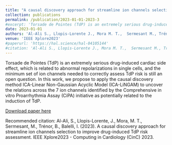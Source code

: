 ```yaml
---
title: "A causal discovery approach for streamline ion channels selection to improve drug-induced TdP risk assessment"
collection: publications
permalink: /publication/2023-01-01-2023-3
#excerpt: 'Torsade de Pointes (TdP) is an extremely serious drug-induced cardiac side effect, which is related to abnormal repolarizations in single cells, and the minimum set of ion channels needed to correctly assess TdP risk is still an open question. In this work, we propose to apply the causal discovery method ICA-Linear Non-Gaussian Acyclic Model (ICA-LiNGAM) to uncover the relations across the 7 ion channels identified by the Comprehensive in vitro Proarrhythmia Assay (CiPA) initiative as potentially related to the induction of TdP. We identify I$$_{Kr}$$, I$$_{NaL}$$ and I$$_{CaL}$$ as the ones which directly affect TdP-risk assessment, and suggest that I$$_{Na}$$ perturbations could potentially have a high impact on proarrhythmic risk induction. '
date: 2023-01-01
authors: 'Al-Ali S., Llopis-Lorente J., Mora M. T.,  Sermesant M., Trénor B., Balelli I.'
venue: 'IEEE Xplore2023'
#paperurl: 'https://hal.science/hal-04105144'
#citation: 'Al-Ali S., Llopis-Lorente J., Mora M. T.,  Sermesant M., Trénor B., Balelli I. (2023). A causal discovery approach for streamline ion channels selection to improve drug-induced TdP risk assessment. IEEE Xplore2023 - Computing in Cardiology (CinC) 2023.'
---
```

Torsade de Pointes (TdP) is an extremely serious drug-induced cardiac side effect, which is related to abnormal repolarizations in single cells, and the minimum set of ion channels needed to correctly assess TdP risk is still an open question. In this work, we propose to apply the causal discovery method ICA-Linear Non-Gaussian Acyclic Model (ICA-LiNGAM) to uncover the relations across the 7 ion channels identified by the Comprehensive in vitro Proarrhythmia Assay (CiPA) initiative as potentially related to the induction of TdP. 

[Download paper here](https://hal.science/hal-04105144)

Recommended citation: Al-Ali, S., Llopis-Lorente, J., Mora, M. T.,  Sermesant, M., Trénor, B., Balelli, I. (2023). A causal discovery approach for streamline ion channels selection to improve drug-induced TdP risk assessment. IEEE Xplore2023 - Computing in Cardiology (CinC) 2023. 